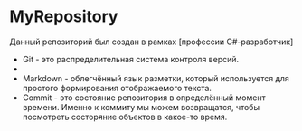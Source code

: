 # MyRepository

Данный репозиторий был создан в рамках [профессии C#-разработчик]

* Git - это распределительная система контроля версий.
*
* Markdown - облегчённый язык разметки, который используется для простого формирования отображаемого текста.
* Commit - это состояние репозитория в определённый момент времени. Именно к коммиту мы можем возвращатся, чтобы посмотреть состоряние объектов в какое-то время.
